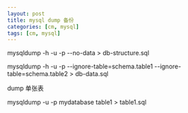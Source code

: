 ```yaml
---
layout: post
title: mysql dump 备份
categories: [cm, mysql]
tags: [cm, mysql]
---
```


mysqldump -h <host>-u <username>-p <schema>--no-data > db-structure.sql

mysqldump -h <host>-u <username>-p <schema>--ignore-table=schema.table1 --ignore-table=schema.table2 > db-data.sql

dump 单张表

mysqldump -u -p mydatabase table1 > table1.sql